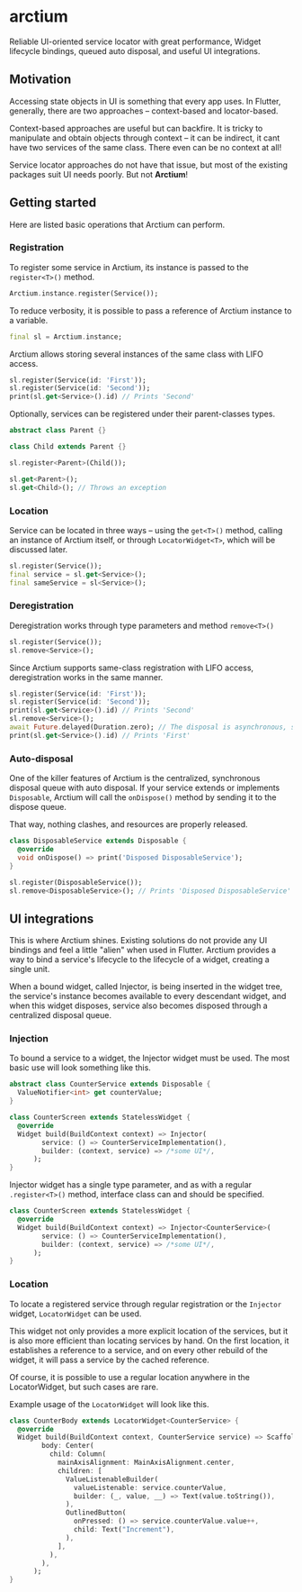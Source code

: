 # arctium

Reliable UI-oriented service locator with great performance, Widget lifecycle bindings, queued auto disposal, and useful UI integrations.

## Motivation

Accessing state objects in UI is something that every app uses. In Flutter, generally, there are two approaches – context-based and locator-based. 

Context-based approaches are useful but can backfire. It is tricky to manipulate and obtain objects through context – it can be indirect, it cant have two services of the same class. There even can be no context at all!

Service locator approaches do not have that issue, but most of the existing packages suit UI needs poorly. But not **Arctium**!

## Getting started

Here are listed basic operations that Arctium can perform.

### Registration 

To register some service in Arctium, its instance is passed to the `register<T>()` method.

```dart
Arctium.instance.register(Service());
```

To reduce verbosity, it is possible to pass a reference of Arctium instance to a variable.

```dart
final sl = Arctium.instance;
```

Arctium allows storing several instances of the same class with LIFO access.

```dart
sl.register(Service(id: 'First'));
sl.register(Service(id: 'Second'));
print(sl.get<Service>().id) // Prints 'Second'
```

Optionally, services can be registered under their parent-classes types.

```dart 
abstract class Parent {}

class Child extends Parent {}

sl.register<Parent>(Child());

sl.get<Parent>();
sl.get<Child>(); // Throws an exception
```

### Location 

Service can be located in three ways – using the `get<T>()` method, calling an instance of Arctium itself, or through `LocatorWidget<T>`, which will be discussed later.

```dart
sl.register(Service());
final service = sl.get<Service>();
final sameService = sl<Service>();
```

### Deregistration

Deregistration works through type parameters and method `remove<T>()`

```dart 
sl.register(Service());
sl.remove<Service>();
```

Since Arctium supports same-class registration with LIFO access, deregistration works in the same manner.

```dart
sl.register(Service(id: 'First'));
sl.register(Service(id: 'Second'));
print(sl.get<Service>().id) // Prints 'Second'
sl.remove<Service>();
await Future.delayed(Duration.zero); // The disposal is asynchronous, so it is needed to wait for the next iteration of The Event Loop.
print(sl.get<Service>().id) // Prints 'First'
```

### Auto-disposal 

One of the killer features of Arctium is the centralized, synchronous disposal queue with auto disposal. If your service extends or implements `Disposable`, Arctium will call the `onDispose()` method by sending it to the dispose queue.

That way, nothing clashes, and resources are properly released.

```dart
class DisposableService extends Disposable {
  @override 
  void onDispose() => print('Disposed DisposableService');
}

sl.register(DisposableService());
sl.remove<DisposableService>(); // Prints 'Disposed DisposableService'
```

## UI integrations

This is where Arctium shines. Existing solutions do not provide any UI bindings and feel a little "alien" when used in Flutter. Arctium provides a way to bind a service's lifecycle to the lifecycle of a widget, creating a single unit. 

When a bound widget, called Injector, is being inserted in the widget tree, the service's instance becomes available to every descendant widget, and when this widget disposes, service also becomes disposed through a centralized disposal queue. 

### Injection

To bound a service to a widget, the Injector widget must be used. The most basic use will look something like this.

```dart 
abstract class CounterService extends Disposable {
  ValueNotifier<int> get counterValue;
}

class CounterScreen extends StatelessWidget {
  @override
  Widget build(BuildContext context) => Injector(
        service: () => CounterServiceImplementation(),
        builder: (context, service) => /*some UI*/,
      );
}
```

Injector widget has a single type parameter, and as with a regular `.register<T>()` method, interface class can and should be specified. 

```dart
class CounterScreen extends StatelessWidget {
  @override
  Widget build(BuildContext context) => Injector<CounterService>(
        service: () => CounterServiceImplementation(),
        builder: (context, service) => /*some UI*/,
      );
}
```

### Location

To locate a registered service through regular registration or the `Injector` widget, `LocatorWidget` can be used. 

This widget not only provides a more explicit location of the services, but it is also more efficient than locating services by hand. On the first location, it establishes a reference to a service, and on every other rebuild of the widget, it will pass a service by the cached reference.

Of course, it is possible to use a regular location anywhere in the LocatorWidget, but such cases are rare.

Example usage of the `LocatorWidget` will look like this.

```dart
class CounterBody extends LocatorWidget<CounterService> {
  @override
  Widget build(BuildContext context, CounterService service) => Scaffold(
        body: Center(
          child: Column(
            mainAxisAlignment: MainAxisAlignment.center,
            children: [
              ValueListenableBuilder(
                valueListenable: service.counterValue,
                builder: (_, value, __) => Text(value.toString()),
              ),
              OutlinedButton(
                onPressed: () => service.counterValue.value++,
                child: Text("Increment"),
              ),
            ],
          ),
        ),
      );
}
```